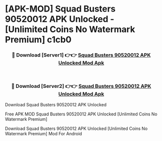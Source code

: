 # [APK-MOD] Squad Busters 90520012 APK Unlocked - [Unlimited Coins No Watermark Premium] c1cb0



<div align="center">
<h3>🔴 Download [Server1] 👉👉 <a href="https://momento.my/?title=Squad_Busters_90520012_APK_Unlocked">Squad Busters 90520012 APK Unlocked Mod Apk</a></h3><br>

<h3>🔴 Download [Server2] 👉👉 <a href="https://momento.my/?title=Squad_Busters_90520012_APK_Unlocked">Squad Busters 90520012 APK Unlocked Mod Apk</a></h3>
</div>



Download Squad Busters 90520012 APK Unlocked 

Free APK MOD Squad Busters 90520012 APK Unlocked [Unlimited Coins No Watermark Premium]

Download Squad Busters 90520012 APK Unlocked [Unlimited Coins No Watermark Premium] Mod For Android
